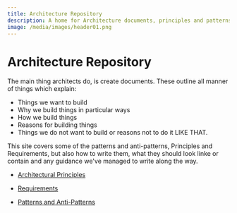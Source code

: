 ```yaml
---
title: Architecture Repository
description: A home for Architecture documents, principles and patterns
image: /media/images/header01.png
---
```


# Architecture Repository

The main thing architects do, is create documents. These outline all manner of things which explain:
* Things we want to build
* Why we build things in particular ways
* How we build things
* Reasons for building things
* Things we do not want to build or reasons not to do it LIKE THAT.

This site covers some of the patterns and anti-patterns, Principles and Requirements, but also how to write them, what they should look linke or contain and any guidance we've managed to write along the way.

* [Architectural Principles](xref:Architectural-Principles)

* [Requirements](xref:Requirements)

* [Patterns and Anti-Patterns](xref:Patterns-And-Anti-Patterns)
